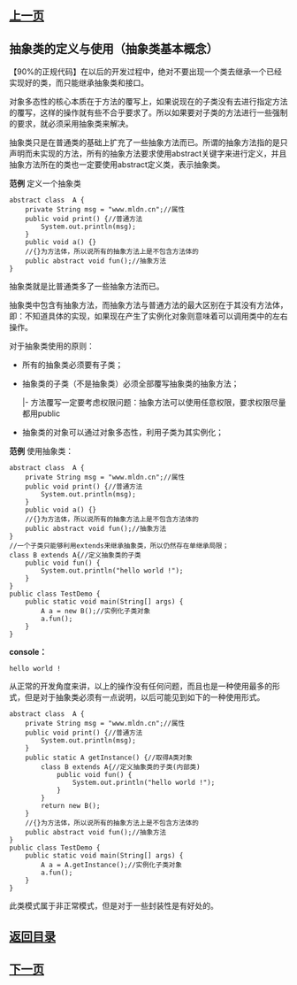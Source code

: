 ## [上一页](course63)

## 抽象类的定义与使用（抽象类基本概念）

【90%的正规代码】在以后的开发过程中，绝对不要出现一个类去继承一个已经实现好的类，而只能继承抽象类和接口。

对象多态性的核心本质在于方法的覆写上，如果说现在的子类没有去进行指定方法的覆写，这样的操作就有些不合乎要求了。所以如果要对子类的方法进行一些强制的要求，就必须采用抽象类来解决。

抽象类只是在普通类的基础上扩充了一些抽象方法而已。所谓的抽象方法指的是只声明而未实现的方法，所有的抽象方法要求使用abstract关键字来进行定义，并且抽象方法所在的类也一定要使用abstract定义类，表示抽象类。

**范例** 定义一个抽象类

	abstract class  A {
		private String msg = "www.mldn.cn";//属性
		public void print() {//普通方法
			System.out.println(msg);
		}
		public void a() {}
		//{}为方法体，所以说所有的抽象方法上是不包含方法体的
		public abstract void fun();//抽象方法
	}
	
抽象类就是比普通类多了一些抽象方法而已。

抽象类中包含有抽象方法，而抽象方法与普通方法的最大区别在于其没有方法体，即：不知道具体的实现，如果现在产生了实例化对象则意味着可以调用类中的左右操作。

对于抽象类使用的原则：

- 所有的抽象类必须要有子类；

- 抽象类的子类（不是抽象类）必须全部覆写抽象类的抽象方法；
	
	|- 方法覆写一定要考虑权限问题：抽象方法可以使用任意权限，要求权限尽量都用public

- 抽象类的对象可以通过对象多态性，利用子类为其实例化；

**范例** 使用抽象类：

	abstract class  A {
		private String msg = "www.mldn.cn";//属性
		public void print() {//普通方法
			System.out.println(msg);
		}
		public void a() {}
		//{}为方法体，所以说所有的抽象方法上是不包含方法体的
		public abstract void fun();//抽象方法
	}
	//一个子类只能够利用extends来继承抽象类，所以仍然存在单继承局限；
	class B extends A{//定义抽象类的子类
		public void fun() {
			System.out.println("hello world !");
		}
	}
	public class TestDemo {
		public static void main(String[] args) {
			A a = new B();//实例化子类对象
			a.fun();
		}
	}
**console：**

	hello world !

从正常的开发角度来讲，以上的操作没有任何问题，而且也是一种使用最多的形式，但是对于抽象类必须有一点说明，以后可能见到如下的一种使用形式。

	abstract class  A {
		private String msg = "www.mldn.cn";//属性
		public void print() {//普通方法
			System.out.println(msg);
		}
		public static A getInstance() {//取得A类对象
			class B extends A{//定义抽象类的子类(内部类)
				public void fun() {
					System.out.println("hello world !");
				}
			}
			return new B();
		}
		//{}为方法体，所以说所有的抽象方法上是不包含方法体的
		public abstract void fun();//抽象方法
	}
	public class TestDemo {
		public static void main(String[] args) {
			A a = A.getInstance();//实例化子类对象
			a.fun();
		}
	}


此类模式属于非正常模式，但是对于一些封装性是有好处的。


## [返回目录](https://wuchengcheng110120.github.io/learnJava)
## [下一页](course65)

